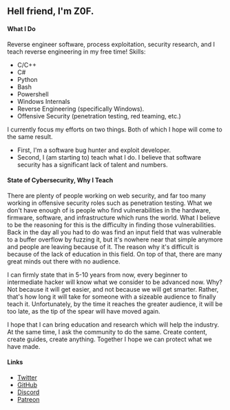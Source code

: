 ## Hell friend, I'm Z0F.
#### What I Do
Reverse engineer software, process exploitation, security research, and I teach reverse engineering in my free time!
Skills:
* C/C++
* C#
* Python
* Bash
* Powershell
* Windows Internals
* Reverse Engineering (specifically Windows).
* Offensive Security (penetration testing, red teaming, etc.)

I currently focus my efforts on two things. Both of which I hope will come to the same result.
* First, I'm a software bug hunter and exploit developer. 
* Second, I (am starting to) teach what I do. I believe that software security has a significant lack of talent and numbers. 

#### State of Cybersecurity, Why I Teach
There are plenty of people working on web security, and far too many working in offensive security roles such as penetration testing. What we don't have enough of is people who find vulnerabilities in the hardware, firmware, software, and infrastructure which runs the world. What I believe to be the reasoning for this is the difficulty in finding those vulnerabilities. Back in the day all you had to do was find an input field that was vulnerable to a buffer overflow by fuzzing it, but it's nowhere near that simple anymore and people are leaving because of it. The reason why it's difficult is because of the lack of education in this field. On top of that, there are many great minds out there with no audience.

I can firmly state that in 5-10 years from now, every beginner to intermediate hacker will know what we consider to be advanced now. Why? Not because it will get easier, and not because we will get smarter. Rather, that's how long it will take for someone with a sizeable audience to finally teach it. Unfortunately, by the time it reaches the greater audience, it will be too late, as the tip of the spear will have moved again.

I hope that I can bring education and research which will help the industry. At the same time, I ask the community to do the same. Create content, create guides, create anything. Together I hope we can protect what we have made.

#### Links
* [Twitter](https://twitter.com/0xZ0F)
* [GitHub](https://github.com/0xZ0F)
* [Discord](https://discord.gg/73tkPGv)
* [Patreon](https://www.patreon.com/z0f)
